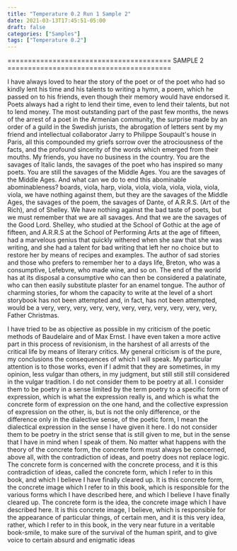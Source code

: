 ```yaml
---
title: "Temperature 0.2 Run 1 Sample 2"
date: 2021-03-13T17:45:51-05:00
draft: false
categories: ["Samples"]
tags: ["Temperature 0.2"]
---
```


======================================== SAMPLE 2 ========================================

I have always loved to hear the story of the poet or of the poet who had so kindly lent his time and his talents to writing a hymn, a poem, which he passed on to his friends, even though their memory would have endorsed it. Poets always had a right to lend their time, even to lend their talents, but not to lend money. The most outstanding part of the past few months, the news of the arrest of a poet in the Armenian community, the surprise made by an order of a guild in the Swedish jurists, the abrogation of letters sent by my friend and intellectual collaborator Jarry to Philippe Soupault's house in Paris, all this compounded my griefs sorrow over the atrociousness of the facts, and the profound sincerity of the words which emerged from their mouths. My friends, you have no business in the country.
You are the savages of Italic lands, the savages of the poet who has inspired so many poets. You are still the savages of the Middle Ages. You are the savages of the Middle Ages. And what can we do to end this abominable abominableness? boards, viola, harp, viola, viola, viola, viola, viola, viola, viola, we have nothing against them, but they are the savages of the Middle Ages, the savages of the poem, the savages of Dante, of A.R.R.S. (Art of the Rich), and of Shelley. We have nothing against the bad taste of poets, but we must remember that we are all savages. And that we are the savages of the Good Lord. Shelley, who studied at the School of Gothic at the age of fifteen, and A.R.R.S at the School of Performing Arts at the age of fifteen, had a marvelous genius that quickly withered when she saw that she was writing, and she had a talent for bad writing that left her no choice but to restore her by means of recipes and examples. The author of sad stories and those who prefers to remember her to a days life, Breton, who was a consumptive, Lefebvre, who made wine, and so on. The end of the world has at its disposal a consumptive who can then be considered a palatinate, who can then easily substitute plaster for an enamel tongue. The author of charming stories, for whom the capacity to write at the level of a short storybook has not been attempted and, in fact, has not been attempted, would be a very, very, very, very, very, very, very, very, very, very, very, Father Christmas.

I have tried to be as objective as possible in my criticism of the poetic methods of Baudelaire and of Max Ernst. I have even taken a more active part in this process of revisionism, in the harshest of all arrests of the critical life by means of literary critics. My general criticism is of the pure, my conclusions the consequences of which I will speak. My particular attention is to those works, even if I admit that they are sometimes, in my opinion, less vulgar than others, in my judgment, but still still still considered in the vulgar tradition. I do not consider them to be poetry at all. I consider them to be poetry in a sense limited by the term poetry to a specific form of expression, which is what the expression really is, and which is what the concrete form of expression on the one hand, and the collective expression of expression on the other, is, but is not the only difference, or the difference only in the dialective sense, of the poetic form, I mean the dialectical expression in the sense I have given it here. I do not consider them to be poetry in the strict sense that is still given to me, but in the sense that I have in mind when I speak of them.
No matter what happens with the theory of the concrete form, the concrete form must always be concerned, above all, with the contradiction of ideas, and poetry does not replace logic. The concrete form is concerned with the concrete process, and it is this contradiction of ideas, called the concrete form, which I refer to in this book, and which I believe I have finally cleared up. It is this concrete form, the concrete image which I refer to in this book, which is responsible for the various forms which I have described here, and which I believe I have finally cleared up.
The concrete form is the idea, the concrete image which I have described here. It is this concrete image, I believe, which is responsible for the appearance of particular things, of certain men, and it is this very idea, rather, which I refer to in this book, in the very near future in a veritable book-smile, to make sure of the survival of the human spirit, and to give voice to certain absurd and enigmatic ideas